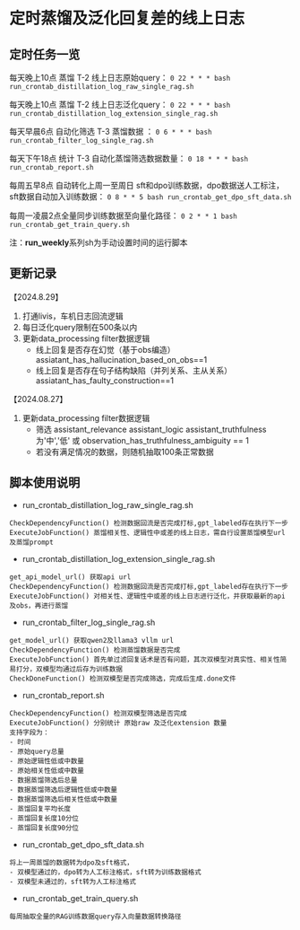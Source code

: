 # 定时蒸馏及泛化回复差的线上日志

## 定时任务一览
每天晚上10点 蒸馏 T-2 线上日志原始query：
`0 22 * * * bash run_crontab_distillation_log_raw_single_rag.sh` 

每天晚上10点 蒸馏 T-2 线上日志泛化query：
`0 22 * * * bash run_crontab_distillation_log_extension_single_rag.sh` 

每天早晨6点 自动化筛选 T-3 蒸馏数据 ：
`0 6 * * * bash run_crontab_filter_log_single_rag.sh` 

每天下午18点 统计 T-3 自动化蒸馏筛选数据数量：
`0 18 * * * bash run_crontab_report.sh` 

每周五早8点 自动转化上周一至周日 sft和dpo训练数据，dpo数据送人工标注，sft数据自动加入训练数据：
`0 8 * * 5 bash run_crontab_get_dpo_sft_data.sh` 

每周一凌晨2点全量同步训练数据至向量化路径：
`0 2 * * 1 bash run_crontab_get_train_query.sh` 

注：**run_weekly**系列sh为手动设置时间的运行脚本

## 更新记录
【2024.8.29】
1. 打通livis，车机日志回流逻辑
2. 每日泛化query限制在500条以内
3. 更新data_processing filter数据逻辑
   - 线上回复是否存在幻觉（基于obs编造）assiatant_has_hallucination_based_on_obs==1
   - 线上回复是否存在句子结构缺陷（并列关系、主从关系）assiatant_has_faulty_construction==1

【2024.08.27】
1. 更新data_processing filter数据逻辑
   - 筛选 assistant_relevance assistant_logic assistant_truthfulness 为'中','低' 或 observation_has_truthfulness_ambiguity == 1
   - 若没有满足情况的数据，则随机抽取100条正常数据

## 脚本使用说明
- run_crontab_distillation_log_raw_single_rag.sh
```
CheckDependencyFunction() 检测数据回流是否完成打标,gpt_labeled存在执行下一步
ExecuteJobFunction() 蒸馏相关性、逻辑性中或差的线上日志，需自行设置蒸馏模型url及蒸馏prompt
```
- run_crontab_distillation_log_extension_single_rag.sh
```
get_api_model_url() 获取api url
CheckDependencyFunction() 检测数据回流是否完成打标,gpt_labeled存在执行下一步
ExecuteJobFunction() 对相关性、逻辑性中或差的线上日志进行泛化，并获取最新的api及obs，再进行蒸馏
```
- run_crontab_filter_log_single_rag.sh
```
get_model_url() 获取qwen2及llama3 vllm url
CheckDependencyFunction() 检测蒸馏数据是否完成
ExecuteJobFunction() 首先单过滤回复话术是否有问题，其次双模型对真实性、相关性简易打分，双模型均通过后存为训练数据
CheckDoneFunction() 检测双模型是否完成筛选，完成后生成.done文件
```
- run_crontab_report.sh
```
CheckDependencyFunction() 检测双模型筛选是否完成
ExecuteJobFunction() 分别统计 原始raw 及泛化extension 数量
支持字段为：
- 时间
- 原始query总量
- 原始逻辑性低或中数量
- 原始相关性低或中数量
- 数据蒸馏筛选后总量
- 数据蒸馏筛选后逻辑性低或中数量
- 数据蒸馏筛选后相关性低或中数量
- 蒸馏回复平均长度
- 蒸馏回复长度10分位
- 蒸馏回复长度90分位
```
- run_crontab_get_dpo_sft_data.sh
```
将上一周蒸馏的数据转为dpo及sft格式，
- 双模型通过的，dpo转为人工标注格式，sft转为训练数据格式
- 双模型未通过的，sft转为人工标注格式
```
- run_crontab_get_train_query.sh
```
每周抽取全量的RAG训练数据query存入向量数据转换路径
```